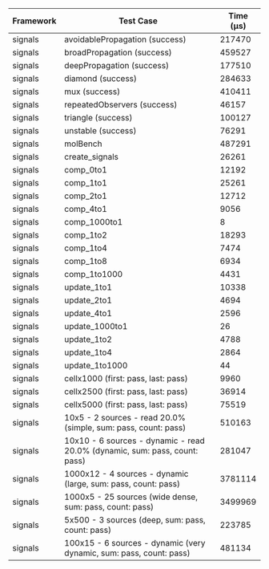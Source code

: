| Framework | Test Case | Time (μs) |
| --- | --- | --- |
| signals | avoidablePropagation (success) | 217470 |
| signals | broadPropagation (success) | 459527 |
| signals | deepPropagation (success) | 177510 |
| signals | diamond (success) | 284633 |
| signals | mux (success) | 410411 |
| signals | repeatedObservers (success) | 46157 |
| signals | triangle (success) | 100127 |
| signals | unstable (success) | 76291 |
| signals | molBench | 487291 |
| signals | create_signals | 26261 |
| signals | comp_0to1 | 12192 |
| signals | comp_1to1 | 25261 |
| signals | comp_2to1 | 12712 |
| signals | comp_4to1 | 9056 |
| signals | comp_1000to1 | 8 |
| signals | comp_1to2 | 18293 |
| signals | comp_1to4 | 7474 |
| signals | comp_1to8 | 6934 |
| signals | comp_1to1000 | 4431 |
| signals | update_1to1 | 10338 |
| signals | update_2to1 | 4694 |
| signals | update_4to1 | 2596 |
| signals | update_1000to1 | 26 |
| signals | update_1to2 | 4788 |
| signals | update_1to4 | 2864 |
| signals | update_1to1000 | 44 |
| signals | cellx1000 (first: pass, last: pass) | 9960 |
| signals | cellx2500 (first: pass, last: pass) | 36914 |
| signals | cellx5000 (first: pass, last: pass) | 75519 |
| signals | 10x5 - 2 sources - read 20.0% (simple, sum: pass, count: pass) | 510163 |
| signals | 10x10 - 6 sources - dynamic - read 20.0% (dynamic, sum: pass, count: pass) | 281047 |
| signals | 1000x12 - 4 sources - dynamic (large, sum: pass, count: pass) | 3781114 |
| signals | 1000x5 - 25 sources (wide dense, sum: pass, count: pass) | 3499969 |
| signals | 5x500 - 3 sources (deep, sum: pass, count: pass) | 223785 |
| signals | 100x15 - 6 sources - dynamic (very dynamic, sum: pass, count: pass) | 481134 |
